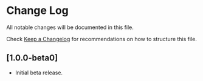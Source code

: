# Change Log

All notable changes will be documented in this file.

Check [Keep a Changelog](http://keepachangelog.com/) for recommendations on how to structure this file.

## [1.0.0-beta0]

- Initial beta release.
